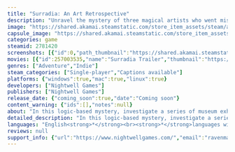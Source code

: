 ```yaml
---
title: "Surradia: An Art Retrospective"
description: "Unravel the mystery of three magical artists who went missing during World War II in this challenging, story-rich deduction game. Explore artworks, letters, photographs, and interviews to answer the question: What really happened to the Surradistes?"
image: "https://shared.akamai.steamstatic.com/store_item_assets/steam/apps/2781420/header.jpg?t=1723152445"
capsule_image: "https://shared.akamai.steamstatic.com/store_item_assets/steam/apps/2781420/capsule_231x87.jpg?t=1723152445"
categories: game
steamid: 2781420
screenshots: [{"id":0,"path_thumbnail":"https://shared.akamai.steamstatic.com/store_item_assets/steam/apps/2781420/ss_03af89a95fa6d2faf62d59871c868d044c3fadd0.600x338.jpg?t=1723152445","path_full":"https://shared.akamai.steamstatic.com/store_item_assets/steam/apps/2781420/ss_03af89a95fa6d2faf62d59871c868d044c3fadd0.1920x1080.jpg?t=1723152445"},{"id":1,"path_thumbnail":"https://shared.akamai.steamstatic.com/store_item_assets/steam/apps/2781420/ss_820810373f01c5ac52ffb4849b0175b566e48670.600x338.jpg?t=1723152445","path_full":"https://shared.akamai.steamstatic.com/store_item_assets/steam/apps/2781420/ss_820810373f01c5ac52ffb4849b0175b566e48670.1920x1080.jpg?t=1723152445"},{"id":2,"path_thumbnail":"https://shared.akamai.steamstatic.com/store_item_assets/steam/apps/2781420/ss_7ce56022168dd70238bbc641aae2c726cd106ea3.600x338.jpg?t=1723152445","path_full":"https://shared.akamai.steamstatic.com/store_item_assets/steam/apps/2781420/ss_7ce56022168dd70238bbc641aae2c726cd106ea3.1920x1080.jpg?t=1723152445"},{"id":3,"path_thumbnail":"https://shared.akamai.steamstatic.com/store_item_assets/steam/apps/2781420/ss_17fd3ca2d03ab5de5209ae4f2ae67f046df6d386.600x338.jpg?t=1723152445","path_full":"https://shared.akamai.steamstatic.com/store_item_assets/steam/apps/2781420/ss_17fd3ca2d03ab5de5209ae4f2ae67f046df6d386.1920x1080.jpg?t=1723152445"},{"id":4,"path_thumbnail":"https://shared.akamai.steamstatic.com/store_item_assets/steam/apps/2781420/ss_e298b82d36c799b4971696961b034e8612b65bfa.600x338.jpg?t=1723152445","path_full":"https://shared.akamai.steamstatic.com/store_item_assets/steam/apps/2781420/ss_e298b82d36c799b4971696961b034e8612b65bfa.1920x1080.jpg?t=1723152445"}]
movies: [{"id":257003535,"name":"Surradia Trailer","thumbnail":"https://shared.akamai.steamstatic.com/store_item_assets/steam/apps/257003535/movie.293x165.jpg?t=1708928628","webm":{"480":"http://video.akamai.steamstatic.com/store_trailers/257003535/movie480_vp9.webm?t=1708928628","max":"http://video.akamai.steamstatic.com/store_trailers/257003535/movie_max_vp9.webm?t=1708928628"},"mp4":{"480":"http://video.akamai.steamstatic.com/store_trailers/257003535/movie480.mp4?t=1708928628","max":"http://video.akamai.steamstatic.com/store_trailers/257003535/movie_max.mp4?t=1708928628"},"highlight":true}]
genres: ["Adventure","Indie"]
steam_categories: ["Single-player","Captions available"]
platforms: {"windows":true,"mac":true,"linux":true}
developers: ["Nightwell Games"]
publishers: ["Nightwell Games"]
release_date: {"coming_soon":true,"date":"Coming soon"}
content_warning: {"ids":[],"notes":null}
about: "In this logic-based mystery, investigate a series of museum exhibits, searching paintings, letters, and photographs for clues to solve challenging deduction puzzles. <br><br>Eighty years ago, the magical art movement known as Surradia disappeared along with its creators in the midst of World War II. Piece together a tale of art, love, and magic to answer the question: What really happened to the Surradistes?<br><br>Fans of The Case of the Golden Idol and The Return of the Obra Dinn will enjoy this bold new open-ended deduction game set in the 1930s Paris art scene.<br><br>Features:<br><ul class=\"bb_ul\"><li>12 rooms, each featuring a fill-in-the-blanks deduction puzzle<br></li><li>Beautiful handpainted artworks and digital illustrations<br></li><li>Cel-animated hand-drawn cutscenes<br></li><li>Full voice narration<br></li><li>Original jazz soundtrack<br></li><li>Based on the acclaimed short story &quot;Portrait of Three Women with an Owl&quot; by Gwen C. Katz</li></ul>"
detailed_description: "In this logic-based mystery, investigate a series of museum exhibits, searching paintings, letters, and photographs for clues to solve challenging deduction puzzles. <br><br>Eighty years ago, the magical art movement known as Surradia disappeared along with its creators in the midst of World War II. Piece together a tale of art, love, and magic to answer the question: What really happened to the Surradistes?<br><br>Fans of The Case of the Golden Idol and The Return of the Obra Dinn will enjoy this bold new open-ended deduction game set in the 1930s Paris art scene.<br><br>Features:<br><ul class=\"bb_ul\"><li>12 rooms, each featuring a fill-in-the-blanks deduction puzzle<br></li><li>Beautiful handpainted artworks and digital illustrations<br></li><li>Cel-animated hand-drawn cutscenes<br></li><li>Full voice narration<br></li><li>Original jazz soundtrack<br></li><li>Based on the acclaimed short story &quot;Portrait of Three Women with an Owl&quot; by Gwen C. Katz</li></ul>"
languages: "English<strong>*</strong><br><strong>*</strong>languages with full audio support"
reviews: null
support_info: {"url":"https://www.nightwellgames.com/","email":"ravenmaster@nightwellgames.com"}
---
```


